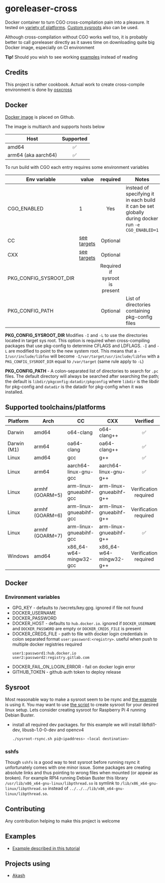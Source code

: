 # goreleaser-cross

Docker container to turn CGO cross-compilation pain into a pleasure. It tested on [variety of platforms](#supported-toolchains/platforms).
[Custom sysroots](#Sysroot) also can be used.

Although cross-compilation without CGO works well too,
it is probably better to call goreleaser directly as it saves time on downloading quite big Docker image, especially on CI environment

**Tip!**
Should you wish to see working [examples](#examples) instead of reading
## Credits
This project is rather cookbook. Actual work to create cross-compile environment is done by [osxcross](https://github.com/tpoechtrager/osxcross)

## Docker
[Docker image](https://ghcr.io/goreleaser/goreleaser-cross) is placed on Github.

The image is multiarch and supports hosts below

Host | Supported
----|:---:|
amd64| ✅
arm64 (aka aarch64) | ✅

To run build with CGO each entry requires some environment variables

Env variable | value | required | Notes
---|---|:---:|---
CGO_ENABLED|1|Yes|instead of specifying it in each build it can be set globally during docker run `-e CGO_ENABLED=1`
CC| [see targets](#supported-toolchains/platforms) | Optional |
CXX| [see targets](#supported-toolchains/platforms)| Optional |
PKG_CONFIG_SYSROOT_DIR| | Required if sysroot is present |
PKG_CONFIG_PATH| | Optional | List of directories containing pkg-config files

**PKG_CONFIG_SYSROOT_DIR** Modifies `-I`  and `-L` to use the directories located in target sys root.
This option is required when cross-compiling packages that use pkg-config to determine CFLAGS and LDFLAGS. 
`-I` and `-L` are modified to point to the new system root.
This means that a `-I/usr/include/libfoo` will become `-I/var/target/usr/include/libfoo`
with a `PKG_CONFIG_SYSROOT_DIR` equal to `/var/target` (same rule apply to `-L`)

**PKG_CONFIG_PATH** - A colon-separated list of directories to search for `.pc` files.
The default directory will always be searched after searching the path;
the default is `libdir/pkgconfig:datadir/pkgconfig` where `libdir` is the libdir
for pkg-config and `datadir` is the datadir for pkg-config when it was installed.

## Supported toolchains/platforms
Platform | Arch | CC | CXX | Verified
---|---|---|---|:---:|
Darwin|amd64|o64-clang|o64-clang++|✅
Darwin (M1)|arm64|oa64-clang|oa64-clang++|✅
Linux|amd64|gcc|g++|✅
Linux|arm64|aarch64-linux-gnu-gcc|aarch64-linux-gnu-g++|✅
Linux|armhf (GOARM=5)|arm-linux-gnueabihf-gcc|arm-linux-gnueabihf-g++|Verification required
Linux|armhf (GOARM=6)|arm-linux-gnueabihf-gcc|arm-linux-gnueabihf-g++|Verification required
Linux|armhf (GOARM=7)|arm-linux-gnueabihf-gcc|arm-linux-gnueabihf-g++|✅
Windows|amd64|x86_64-w64-mingw32-gcc|x86_64-w64-mingw32-g++|Verification required

## Docker
### Environment variables
- GPG_KEY - defaults to /secrets/key.gpg. ignored if file not found
- DOCKER_USERNAME
- DOCKER_PASSWORD
- DOCKER_HOST - defaults to `hub.docker.io`. ignored if `DOCKER_USERNAME` and `DOCKER_PASSWORD` are empty or `DOCKER_CREDS_FILE` is present
- DOCKER_CREDS_FILE - path to file with docker login credentials in colon separated format `user:password:<registry>`. useful when push to multiple docker registries required
    ```
    user1:password1:hub.docker.io
    user2:password2:registry.gitlab.com
    ```
- DOCKER_FAIL_ON_LOGIN_ERROR - fail on docker login error
- GITHUB_TOKEN - github auth token to deploy release

## Sysroot
Most reasonable way to make a sysroot seem to be rsync and [the example](https://github.com/goreleaser/goreleaser-cross-example) is using it.
You may want to use [the script](https://github.com/goreleaser/goreleaser-cross/blob/master/scripts/sysroot-rsync.sh) to create sysroot for your desired linux setup.
Lets consider creating sysroot for Raspberry Pi 4 running Debian Buster.
- install all required dev packages. for this example we will install libftdi1-dev, libusb-1.0-0-dev and opencv4
  ```bash
  ./sysroot-rsync.sh pi@<ipaddress> <local destination>
  ``` 

### sshfs
Though `sshfs` is a good way to test sysroot before running rsync it unfortunately comes with one minor issue.
Some packages are creating absolute links and thus pointing to wrong files when mounted (or appear as broken).
For example RPI4 running Debian Buster this library `/usr/lib/x86_x64-gnu-linux/libpthread.so` is symlink to `/lib/x86_x64-gnu-linux/libpthread.so` instead of `../../../lib/x86_x64-gnu-linux/libpthread.so`.


## Contributing
Any contribution helping to make this project is welcome

## Examples
 - [Example described in this tutorial](https://github.com/goreleaser/goreleaser-cross-example)

## Projects using
 - [Akash](https://github.com/ovrclk/akash)
